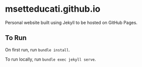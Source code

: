 # msetteducati.github.io

Personal website built using Jekyll to be hosted on GitHub Pages.

## To Run

On first run, run `bundle install`.

To run locally, run `bundle exec jekyll serve`.